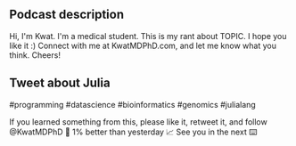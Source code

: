 ## Podcast description

Hi, I'm Kwat. I'm a medical student. This is my rant about TOPIC. I hope you like it :)
Connect with me at KwatMDPhD.com, and let me know what you think.
Cheers!

## Tweet about Julia

#programming #datascience #bioinformatics #genomics #julialang

If you learned something from this, please like it, retweet it, and follow @KwatMDPhD 🌱
1% better than yesterday 📈
See you in the next ⌨️
